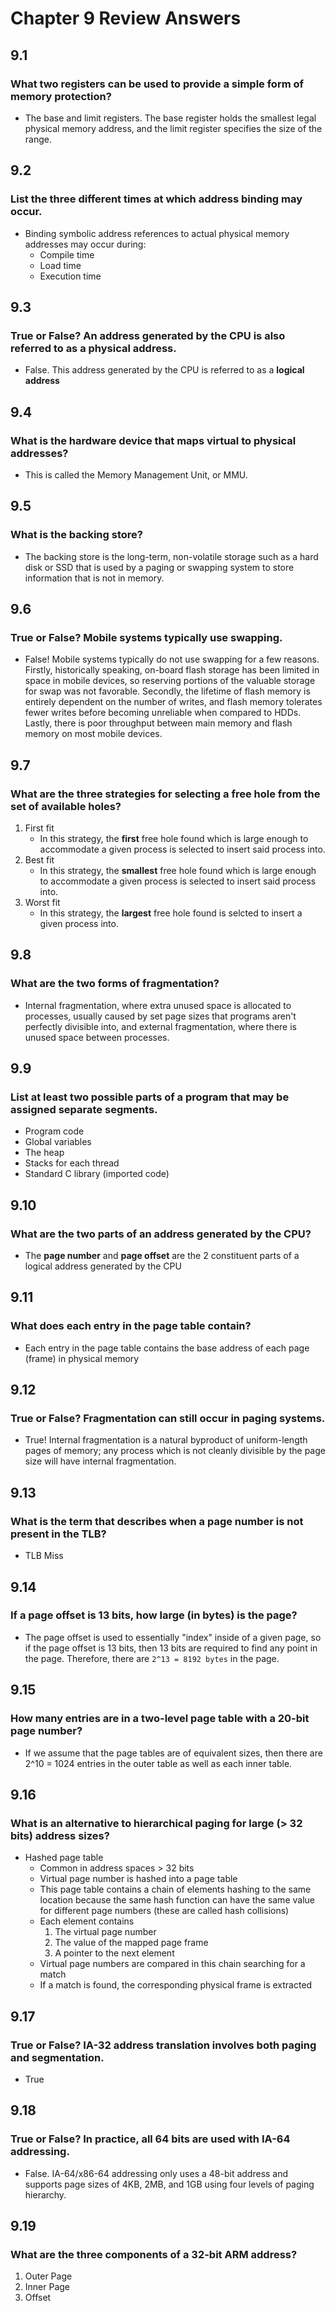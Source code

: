 # Chapter 9 Review Answers

## 9.1
### What two registers can be used to provide a simple form of memory protection?
- The base and limit registers. The base register holds the smallest legal physical memory address, and
the limit register specifies the size of the range.

## 9.2
### List the three different times at which address binding may occur.
- Binding symbolic address references to actual physical memory addresses may occur during:
    - Compile time
    - Load time
    - Execution time

## 9.3
### True or False? An address generated by the CPU is also referred to as a physical address.
- False. This address generated by the CPU is referred to as a **logical address**

## 9.4
### What is the hardware device that maps virtual to physical addresses?
- This is called the Memory Management Unit, or MMU.

## 9.5
### What is the backing store?
- The backing store is the long-term, non-volatile storage such as a hard disk or SSD that is used by a paging or swapping system to store information
that is not in memory.

## 9.6
### True or False? Mobile systems typically use swapping.
- False! Mobile systems typically do not use swapping for a few reasons. Firstly, historically speaking, on-board flash storage has been limited in space 
in mobile devices, so reserving portions of the valuable storage for swap was not favorable. Secondly, the lifetime of flash memory is entirely dependent on the number of writes, and flash memory tolerates fewer writes before becoming unreliable when compared to HDDs. Lastly, there is poor throughput between main memory and flash memory on most mobile devices.

## 9.7
### What are the three strategies for selecting a free hole from the set of available holes?
1. First fit
    - In this strategy, the **first** free hole found which is large enough to accommodate a given process is selected to insert said process into.
2. Best fit
    - In this strategy, the **smallest** free hole found which is large enough to accommodate a given process is selected to insert said process into.
3. Worst fit
    - In this strategy, the **largest** free hole found is selcted to insert a given process into.

## 9.8
### What are the two forms of fragmentation?
- Internal fragmentation, where extra unused space is allocated to processes, usually caused by set page sizes that programs aren't perfectly divisible into, 
and external fragmentation, where there is unused space between processes.

## 9.9
### List at least two possible parts of a program that may be assigned separate segments.
- Program code
- Global variables
- The heap
- Stacks for each thread
- Standard C library (imported code)

## 9.10
### What are the two parts of an address generated by the CPU?
- The **page number** and **page offset** are the 2 constituent parts of a logical address generated by the CPU

## 9.11
### What does each entry in the page table contain?
- Each entry in the page table contains the base address of each page (frame) in physical memory

## 9.12
### True or False? Fragmentation can still occur in paging systems.
- True! Internal fragmentation is a natural byproduct of uniform-length pages of memory; any process which is not cleanly divisible by the page size will have 
internal fragmentation.

## 9.13
### What is the term that describes when a page number is not present in the TLB?
- TLB Miss

## 9.14
### If a page offset is 13 bits, how large (in bytes) is the page?
- The page offset is used to essentially "index" inside of a given page, so if the page offset is 13 bits, then 13 bits are required to find any point
in the page. Therefore, there are ```2^13 = 8192 bytes``` in the page.

## 9.15
### How many entries are in a two-level page table with a 20-bit page number?
- If we assume that the page tables are of equivalent sizes, then there are 2^10 = 1024 entries in the outer table as well as each inner table.

## 9.16
### What is an alternative to hierarchical paging for large (> 32 bits) address sizes?
- Hashed page table
    - Common in address spaces > 32 bits
    - Virtual page number is hashed into a page table
    - This page table contains a chain of elements hashing to the same location because the same hash function can have the same value 
    for different page numbers (these are called hash collisions)
    - Each element contains
        1. The virtual page number
        2. The value of the mapped page frame
        3. A pointer to the next element
    - Virtual page numbers are compared in this chain searching for a match
    - If a match is found, the corresponding physical frame is extracted

## 9.17
### True or False? IA-32 address translation involves both paging and segmentation.
- True

## 9.18
### True or False? In practice, all 64 bits are used with IA-64 addressing.
- False. IA-64/x86-64 addressing only uses a 48-bit address and supports page sizes of 4KB, 2MB, and 1GB using four levels of paging hierarchy.

## 9.19
### What are the three components of a 32-bit ARM address?
1. Outer Page
2. Inner Page
3. Offset


